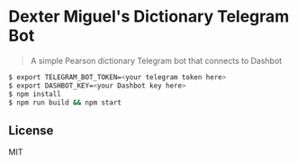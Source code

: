 # Dexter Miguel's Dictionary Telegram Bot

> A simple Pearson dictionary Telegram bot that connects to Dashbot

```bash
$ export TELEGRAM_BOT_TOKEN=<your telegram token here>
$ export DASHBOT_KEY=<your Dashbot key here>
$ npm install
$ npm run build && npm start
```

## License

MIT